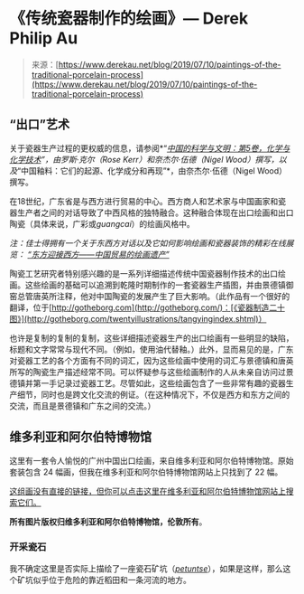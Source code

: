 <!--yml

类别：未分类

日期：2024-05-27 15:18:55

-->

# 《传统瓷器制作的绘画》— Derek Philip Au

> 来源：[https://www.derekau.net/blog/2019/07/10/paintings-of-the-traditional-porcelain-process](https://www.derekau.net/blog/2019/07/10/paintings-of-the-traditional-porcelain-process)

## “出口”艺术

关于瓷器生产过程的更权威的信息，请参阅*“*[*中国的科学与文明：第5卷，化学与化学技术*](https://www.google.com/books/edition/Science_and_Civilisation_in_China_Volume/0CP_zAEACAAJ?hl=en)”，由罗斯·克尔（Rose Kerr）和奈杰尔·伍德（Nigel Wood）撰写，以及*“中国釉料：它们的起源、化学成分和再现”*，由奈杰尔·伍德（Nigel Wood）撰写。

在18世纪，广东省是与西方进行贸易的中心。西方商人和艺术家与中国画家和瓷器生产者之间的对话导致了中西风格的独特融合。这种融合体现在出口绘画和出口陶瓷（具体来说，广彩或*guangcai*）的绘画风格中。

*注：佳士得拥有一个关于东西方对话以及它如何影响绘画和瓷器装饰的精彩在线展览：* [*“东方迎接西方——中国贸易的绘画遗产”*](https://www.christies.com/features/The-pictorial-legacy-of-the-China-Trade-9505-1.aspx)

陶瓷工艺研究者特别感兴趣的是一系列详细描述传统中国瓷器制作技术的出口绘画。这些绘画的基础可以追溯到乾隆时期制作的一套瓷器生产插图，并由景德镇御窑总管唐英所注释，他对中国陶瓷的发展产生了巨大影响。（此作品有一个很好的翻译，位于[http://gotheborg.com](http://gotheborg.com/)：[《瓷器制造二十图》](http://gotheborg.com/twentyillustrations/tangyingindex.shtml)）

也许是复制的复制的复制，这些详细描述瓷器生产的出口绘画有一些明显的缺陷，标题和文字常常与现代不同。（例如，使用油代替釉。）此外，显而易见的是，广东对瓷器工艺的各个方面有不同的词汇，因为这些绘画中使用的词汇与景德镇和唐英所写的陶瓷生产描述经常不同。可以怀疑参与这些绘画制作的人从未亲自访问过景德镇并第一手记录过瓷器工艺。尽管如此，这些绘画包含了一些非常有趣的瓷器生产细节，同时也是跨文化交流的例证。（在这种情况下，不仅是西方和东方之间的交流，而且是景德镇和广东之间的交流。）

## 维多利亚和阿尔伯特博物馆

这里有一套令人愉悦的广州中国出口绘画，来自维多利亚和阿尔伯特博物馆。原始套装包含 24 幅画，但我在维多利亚和阿尔伯特博物馆网站上只找到了 22 幅。

[这组画没有直接的链接，但你可以点击这里在维多利亚和阿尔伯特博物馆网站上搜索它们。](https://collections.vam.ac.uk/search/?listing_type=imagetext&offset=0&limit=45&narrow=1&extrasearch=&q=porcelain+painting+guangzhou&commit=Search&quality=0&objectnamesearch=&placesearch=&after=&before=&namesearch=&materialsearch=&mnsearch=&locationsearch=)

**所有图片版权归维多利亚和阿尔伯特博物馆，伦敦所有**。

### 开采瓷石

我不确定这里是否实际上描绘了一座瓷石矿坑（[*petuntse*](https://en.wikipedia.org/wiki/Petuntse)），如果是这样，那么这个矿坑似乎位于危险的靠近稻田和一条河流的地方。
